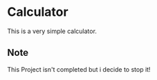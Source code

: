 # Calculator
This is a very simple calculator. 

## Note
This Project isn't completed but i decide to stop it!
